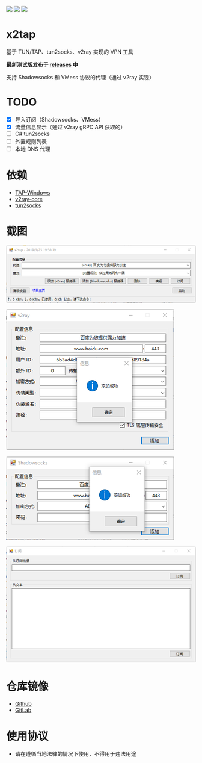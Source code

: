 [![](https://img.shields.io/badge/Telegram-Channel-blue.svg)](https://t.me/x2tap)
[![](https://img.shields.io/badge/Telegram-Chat-blue.svg)](https://t.me/x2tapChat)
[![](https://img.shields.io/badge/Status-Testing-red.svg)](https://github.com/hacking001/x2tap/releases)

# x2tap
基于 TUN/TAP、tun2socks、v2ray 实现的 VPN 工具

**最新测试版发布于 [releases](https://github.com/hacking001/x2tap/releases) 中**

支持 Shadowsocks 和 VMess 协议的代理（通过 v2ray 实现）
# TODO
- [x] 导入订阅（Shadowsocks、VMess）
- [x] 流量信息显示（通过 v2ray gRPC API 获取的）
- [ ] C# tun2socks
- [ ] 外置规则列表
- [ ] 本地 DNS 代理

# 依赖
- [TAP-Windows](https://build.openvpn.net/downloads/releases/latest/tap-windows-latest-stable.exe)
- [v2ray-core](https://github.com/v2ray/v2ray-core/releases)
- [tun2socks](https://github.com/hacking001/x2tap/tree/master/binaries/)

# 截图
![](screenshots/1.png)

![](screenshots/2.png)

![](screenshots/3.png)

![](screenshots/4.png)

# 仓库镜像
- [Github](https://github.com/hacking001/x2tap)
- [GitLab](https://gitlab.com/hacking001/x2tap)

# 使用协议
- 请在遵循当地法律的情况下使用，不得用于违法用途